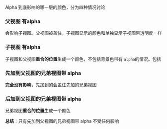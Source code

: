 

Alpha 到底影响的哪一层的颜色，分为四种情况讨论

### 父视图 有alpha 

会影响子视图。父视图被盖住，子视图显示的颜色和单独显示子视图带透明度一样

### 子视图 有alpha 

子视图和父视图**重合的位置**生成一个颜色，不包括背景色带有 `alpha`的情况。包括

### 先加到父视图的兄弟视图带 alpha

**完全没有影响**，先加到的会盖住先加的兄弟视图

### 后加到父视图的兄弟视图带 alpha

兄弟视图**重合的位置**生成一个颜色



**总结**：只有先加到父视图的兄弟视图带 alpha 不受任何影响


